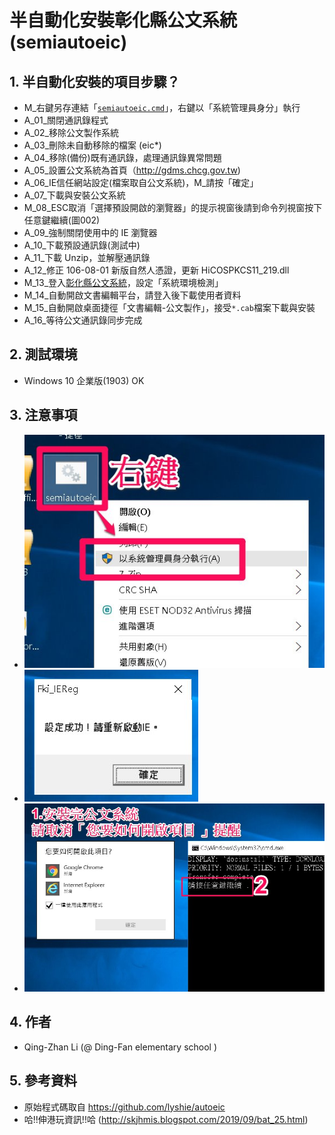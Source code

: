 # 半自動化安裝彰化縣公文系統(semiautoeic)
## 1. 半自動化安裝的項目步驟？
- M_右鍵另存連結「[`semiautoeic.cmd`](https://raw.githubusercontent.com/ghostfox369/autoeic4chcg/master/semiautoeic.cmd)」，右鍵以「系統管理員身分」執行
- A_01_關閉通訊錄程式
- A_02_移除公文製作系統
- A_03_刪除未自動移除的檔案 (eic*)
- A_04_移除(備份)既有通訊錄，處理通訊錄異常問題
- A_05_設置公文系統為首頁（http://gdms.chcg.gov.tw)
- A_06_IE信任網站設定(檔案取自公文系統)，M_請按「確定」
- A_07_下載與安裝公文系統
- M_08_ESC取消「選擇預設開啟的瀏覽器」的提示視窗後請到命令列視窗按下任意鍵繼續(圖002)
- A_09_強制關閉使用中的 IE 瀏覽器
- A_10_下載預設通訊錄(測試中)
- A_11_下載 Unzip，並解壓通訊錄
- A_12_修正 106-08-01 新版自然人憑證，更新 HiCOSPKCS11_219.dll
- M_13_登入[彰化縣公文系統](http://gdms.chcg.gov.tw)，設定「系統環境檢測」
- M_14_自動開啟文書編輯平台，請登入後下載使用者資料
- M_15_自動開啟桌面捷徑「文書編輯-公文製作」，接受`*.cab`檔案下載與安裝
- A_16_等待公文通訊錄同步完成

## 2. 測試環境
- Windows 10 企業版(1903) OK

## 3. 注意事項
- ![001](/001.jpg)
- ![002](/002.jpg)
- ![003](/003.jpg)

## 4. 作者
- Qing-Zhan Li (@ Ding-Fan elementary school )

## 5. 參考資料
- 原始程式碼取自 https://github.com/lyshie/autoeic
- 哈!!伸港玩資訊!!哈 (http://skjhmis.blogspot.com/2019/09/bat_25.html)
